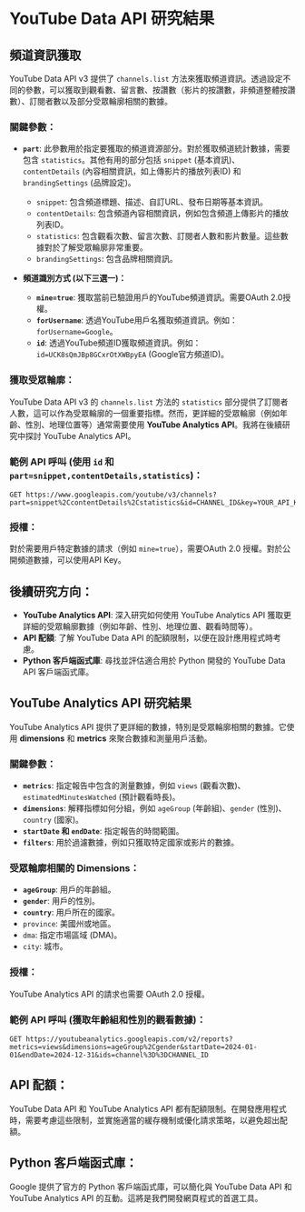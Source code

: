 # YouTube Data API 研究結果

## 頻道資訊獲取

YouTube Data API v3 提供了 `channels.list` 方法來獲取頻道資訊。透過設定不同的參數，可以獲取到觀看數、留言數、按讚數（影片的按讚數，非頻道整體按讚數）、訂閱者數以及部分受眾輪廓相關的數據。

### 關鍵參數：

*   **`part`**: 此參數用於指定要獲取的頻道資源部分。對於獲取頻道統計數據，需要包含 `statistics`。其他有用的部分包括 `snippet` (基本資訊)、`contentDetails` (內容相關資訊，如上傳影片的播放列表ID) 和 `brandingSettings` (品牌設定)。
    *   `snippet`: 包含頻道標題、描述、自訂URL、發布日期等基本資訊。
    *   `contentDetails`: 包含頻道內容相關資訊，例如包含頻道上傳影片的播放列表ID。
    *   `statistics`: 包含觀看次數、留言次數、訂閱者人數和影片數量。這些數據對於了解受眾輪廓非常重要。
    *   `brandingSettings`: 包含品牌相關資訊。

*   **頻道識別方式 (以下三選一)：**
    *   **`mine=true`**: 獲取當前已驗證用戶的YouTube頻道資訊。需要OAuth 2.0授權。
    *   **`forUsername`**: 透過YouTube用戶名獲取頻道資訊。例如：`forUsername=Google`。
    *   **`id`**: 透過YouTube頻道ID獲取頻道資訊。例如：`id=UCK8sQmJBp8GCxrOtXWBpyEA` (Google官方頻道ID)。

### 獲取受眾輪廓：

YouTube Data API v3 的 `channels.list` 方法的 `statistics` 部分提供了訂閱者人數，這可以作為受眾輪廓的一個重要指標。然而，更詳細的受眾輪廓（例如年齡、性別、地理位置等）通常需要使用 **YouTube Analytics API**。我將在後續研究中探討 YouTube Analytics API。

### 範例 API 呼叫 (使用 `id` 和 `part=snippet,contentDetails,statistics`)：

```
GET https://www.googleapis.com/youtube/v3/channels?part=snippet%2CcontentDetails%2Cstatistics&id=CHANNEL_ID&key=YOUR_API_KEY
```

### 授權：

對於需要用戶特定數據的請求（例如 `mine=true`），需要OAuth 2.0 授權。對於公開頻道數據，可以使用API Key。

## 後續研究方向：

*   **YouTube Analytics API**: 深入研究如何使用 YouTube Analytics API 獲取更詳細的受眾輪廓數據（例如年齡、性別、地理位置、觀看時間等）。
*   **API 配額**: 了解 YouTube Data API 的配額限制，以便在設計應用程式時考慮。
*   **Python 客戶端函式庫**: 尋找並評估適合用於 Python 開發的 YouTube Data API 客戶端函式庫。




## YouTube Analytics API 研究結果

YouTube Analytics API 提供了更詳細的數據，特別是受眾輪廓相關的數據。它使用 **dimensions** 和 **metrics** 來聚合數據和測量用戶活動。

### 關鍵參數：

*   **`metrics`**: 指定報告中包含的測量數據，例如 `views` (觀看次數)、`estimatedMinutesWatched` (預計觀看時長)。
*   **`dimensions`**: 解釋指標如何分組，例如 `ageGroup` (年齡組)、`gender` (性別)、`country` (國家)。
*   **`startDate` 和 `endDate`**: 指定報告的時間範圍。
*   **`filters`**: 用於過濾數據，例如只獲取特定國家或影片的數據。

### 受眾輪廓相關的 Dimensions：

*   **`ageGroup`**: 用戶的年齡組。
*   **`gender`**: 用戶的性別。
*   **`country`**: 用戶所在的國家。
*   `province`: 美國州或地區。
*   `dma`: 指定市場區域 (DMA)。
*   `city`: 城市。

### 授權：

YouTube Analytics API 的請求也需要 OAuth 2.0 授權。

### 範例 API 呼叫 (獲取年齡組和性別的觀看數據)：

```
GET https://youtubeanalytics.googleapis.com/v2/reports?metrics=views&dimensions=ageGroup%2Cgender&startDate=2024-01-01&endDate=2024-12-31&ids=channel%3D%3DCHANNEL_ID
```

## API 配額：

YouTube Data API 和 YouTube Analytics API 都有配額限制。在開發應用程式時，需要考慮這些限制，並實施適當的緩存機制或優化請求策略，以避免超出配額。

## Python 客戶端函式庫：

Google 提供了官方的 Python 客戶端函式庫，可以簡化與 YouTube Data API 和 YouTube Analytics API 的互動。這將是我們開發網頁程式的首選工具。


